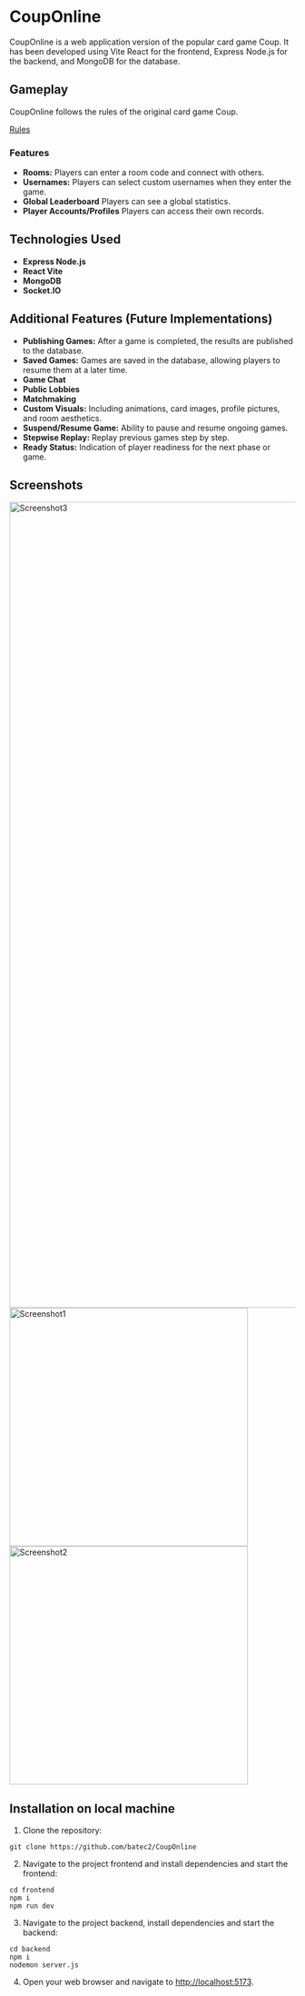 # CoupOnline

CoupOnline is a web application version of the popular card game Coup. It has been developed using Vite React for the frontend, Express Node.js for the backend, and MongoDB for the database.

## Gameplay

CoupOnline follows the rules of the original card game Coup.

[Rules](https://www.qugs.org/rules/r131357.pdf)

### Features

- **Rooms:** Players can enter a room code and connect with others.
- **Usernames:** Players can select custom usernames when they enter the game.
- **Global Leaderboard** Players can see a global statistics.
- **Player Accounts/Profiles** Players can access their own records.
  
## Technologies Used

- **Express Node.js**
- **React Vite**
- **MongoDB**
- **Socket.IO**

## Additional Features (Future Implementations)
- **Publishing Games:** After a game is completed, the results are published to the database.
- **Saved Games:** Games are saved in the database, allowing players to resume them at a later time.
- **Game Chat**
- **Public Lobbies**
- **Matchmaking**
- **Custom Visuals:** Including animations, card images, profile pictures, and room aesthetics.
- **Suspend/Resume Game:** Ability to pause and resume ongoing games.
- **Stepwise Replay:** Replay previous games step by step.
- **Ready Status:** Indication of player readiness for the next phase or game.

## Screenshots

<img width="1420" alt="Screenshot3" src="https://github.com/batec2/CoupOnline/assets/97869609/1ced77d6-e383-456d-ab5d-73f85b4e07a8">
<br>
<img width="420" alt="Screenshot1" src="https://github.com/batec2/CoupOnline/assets/97869609/45f4f0e6-9d0a-42ff-80a1-08ded899fc71">
<br>
<img width="420" alt="Screenshot2" src="https://github.com/batec2/CoupOnline/assets/97869609/58dbf0c1-37cf-4c09-9095-e83642c1fa27">
<br>

## Installation on local machine

1. Clone the repository:
```
git clone https://github.com/batec2/CoupOnline
```

2. Navigate to the project frontend and install dependencies and start the frontend: 
```
cd frontend
npm i
npm run dev
```
3. Navigate to the project backend, install dependencies and start the backend: 
```
cd backend
npm i
nodemon server.js
```
4. Open your web browser and navigate to [http://localhost:5173](http://localhost:5173).
